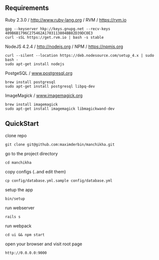 ## Requirements
  Ruby 2.3.0 / http://www.ruby-lang.org / RVM / https://rvm.io

    gpg --keyserver hkp://keys.gnupg.net --recv-keys 409B6B1796C275462A1703113804BB82D39DC0E3
    curl -sSL https://get.rvm.io | bash -s stable

  NodeJS 4.2.4 / http://nodejs.org / NPM / https://npmjs.org

    curl --silent --location https://deb.nodesource.com/setup_4.x | sudo bash -
    sudo apt-get install nodejs

  PostgeSQL / www.postgresql.org

    brew install postgresql
    sudo apt-get install postgresql libpq-dev

  ImageMagick / www.imagemagick.org

    brew install imagemagick
    sudo apt-get install imagemagick libmagickwand-dev

## QuickStart

  clone repo

    git clone git@github.com:maximderbin/manchikha.git

  go to the project directory

    cd manchikha

  copy configs (..and edit them)

    cp config/database.yml.sample config/database.yml

  setup the app

    bin/setup

  run webserver

    rails s

  run webpack

    cd ui && npm start

  open your browser and visit root page

    http://0.0.0.0:9000
